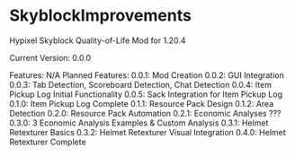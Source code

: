# SkyblockImprovements
Hypixel Skyblock Quality-of-Life Mod for 1.20.4

Current Version: 0.0.0

Features:
N/A
Planned Features:
0.0.1: Mod Creation
0.0.2: GUI Integration
0.0.3: Tab Detection, Scoreboard Detection, Chat Detection
0.0.4: Item Pickup Log Initial Functionality
0.0.5: Sack Integration for Item Pickup Log
0.1.0: Item Pickup Log Complete
0.1.1: Resource Pack Design
0.1.2: Area Detection
0.2.0: Resource Pack Automation
0.2.1: Economic Analyses
???
0.3.0: 3 Economic Analysis Examples & Custom Analysis
0.3.1: Helmet Retexturer Basics
0.3.2: Helmet Retexturer Visual Integration
0.4.0: Helmet Retexturer Complete
